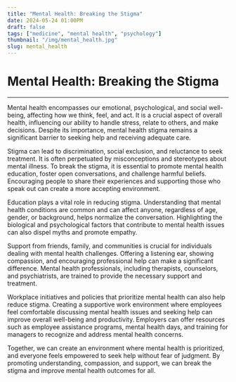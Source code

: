 ```yaml
---
title: "Mental Health: Breaking the Stigma"
date: 2024-05-24 01:00PM
draft: false
tags: ["medicine", "mental health", "psychology"]
thumbnail: "/img/mental_health.jpg"
slug: mental_health
---
```


# Mental Health: Breaking the Stigma

---

Mental health encompasses our emotional, psychological, and social well-being, affecting how we think, feel, and act. It is a crucial aspect of overall health, influencing our ability to handle stress, relate to others, and make decisions. Despite its importance, mental health stigma remains a significant barrier to seeking help and receiving adequate care.

Stigma can lead to discrimination, social exclusion, and reluctance to seek treatment. It is often perpetuated by misconceptions and stereotypes about mental illness. To break the stigma, it is essential to promote mental health education, foster open conversations, and challenge harmful beliefs. Encouraging people to share their experiences and supporting those who speak out can create a more accepting environment.

Education plays a vital role in reducing stigma. Understanding that mental health conditions are common and can affect anyone, regardless of age, gender, or background, helps normalize the conversation. Highlighting the biological and psychological factors that contribute to mental health issues can also dispel myths and promote empathy.

Support from friends, family, and communities is crucial for individuals dealing with mental health challenges. Offering a listening ear, showing compassion, and encouraging professional help can make a significant difference. Mental health professionals, including therapists, counselors, and psychiatrists, are trained to provide the necessary support and treatment.

Workplace initiatives and policies that prioritize mental health can also help reduce stigma. Creating a supportive work environment where employees feel comfortable discussing mental health issues and seeking help can improve overall well-being and productivity. Employers can offer resources such as employee assistance programs, mental health days, and training for managers to recognize and address mental health concerns.

Together, we can create an environment where mental health is prioritized, and everyone feels empowered to seek help without fear of judgment. By promoting understanding, compassion, and support, we can break the stigma and improve mental health outcomes for all.
